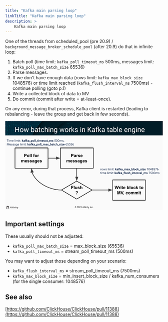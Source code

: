 ```yaml
---
title: "Kafka main parsing loop"
linkTitle: "Kafka main parsing loop"
description: >
    Kafka main parsing loop
---
```

One of the threads from scheduled_pool (pre 20.9) / `background_message_broker_schedule_pool` (after 20.9) do that in infinite loop:

1. Batch poll (time limit: `kafka_poll_timeout_ms` 500ms, messages limit: `kafka_poll_max_batch_size` 65536)
2. Parse messages.
3. If we don't have enough data (rows limit: `kafka_max_block_size` 1048576) or time limit reached (`kafka_flush_interval_ms` 7500ms) - continue polling (goto p.1)
4. Write a collected block of data to MV
5. Do commit (commit after write = at-least-once).

On any error, during that process, Kafka client is restarted (leading to rebalancing - leave the group and get back in few seconds).

![Kafka batching](/assets/128942286.png)

## Important settings

These usually should not be adjusted:

* `kafka_poll_max_batch_size` = max_block_size (65536)
* `kafka_poll_timeout_ms` = stream_poll_timeout_ms (500ms)

You may want to adjust those depending on your scenario:

* `kafka_flush_interval_ms` = stream_poll_timeout_ms (7500ms)
* `kafka_max_block_size` = min_insert_block_size / kafka_num_consumers (for the single consumer: 1048576)

## See also

[https://github.com/ClickHouse/ClickHouse/pull/11388](https://github.com/ClickHouse/ClickHouse/pull/11388)
